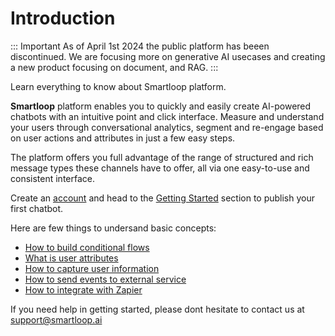 # Introduction

::: Important 
As of April 1st 2024 the public platform has beeen discontinued. We are focusing more on generative AI usecases and creating a new product focusing on document, and RAG.
:::

Learn everything to know about Smartloop platform.

**Smartloop** platform enables you to quickly and easily create AI-powered chatbots with an intuitive point and click interface. Measure and understand your users through conversational analytics, segment and re-engage based on user actions and attributes in just a few easy steps.

The platform offers you full advantage of the range of structured and rich message types these channels have to offer, all via one easy-to-use and consistent interface.

Create an [account](https://dashboard.smartloop.ai) and head to the [Getting Started](/getting-started.md) section to publish your first chatbot. 


Here are few things to undersand basic concepts:

* [How to build conditional flows](https://docs.smartloop.ai/conditional-flows.html)
* [What is user attributes](https://docs.smartloop.ai/user-attributes.html)
* [How to capture user information](https://docs.smartloop.ai/collecting-user-data.html)
* [How to send events to external service](https://docs.smartloop.ai/json-api.html)
* [How to integrate with Zapier](https://docs.smartloop.ai/integration.html)



If you need help in getting started, please dont hesitate to contact us at [support@smartloop.ai](mailto:support@smartloop.ai)